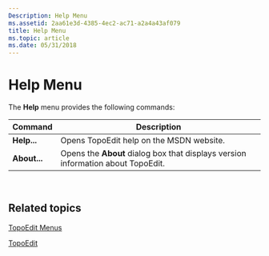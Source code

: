 ```yaml
---
Description: Help Menu
ms.assetid: 2aa61e3d-4385-4ec2-ac71-a2a4a43af079
title: Help Menu
ms.topic: article
ms.date: 05/31/2018
---
```


# Help Menu

The **Help** menu provides the following commands:



| Command      | Description                                                                      |
|--------------|----------------------------------------------------------------------------------|
| **Help...**  | Opens TopoEdit help on the MSDN website.                                         |
| **About...** | Opens the **About** dialog box that displays version information about TopoEdit. |



 

## Related topics

<dl> <dt>

[TopoEdit Menus](topoedit-menus.md)
</dt> <dt>

[TopoEdit](topoedit.md)
</dt> </dl>

 

 



